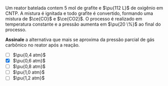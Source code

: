 Um reator batelada contem 5 mol de grafite e $\pu{112 L}$ de oxigênio em CNTP. A mistura é ignitada e todo grafite é convertido, formando uma mistura de $\ce{CO}$ e $\ce{CO2}$. O processo é realizado em temperatura constante e a pressão aumenta em $\pu{20 \%}$ ao final do processo.

**Assinale** a alternativa que mais se aproxima da pressão parcial de gás carbônico no reator após a reação.

- [ ] $\pu{0,4 atm}$
- [x] $\pu{0,6 atm}$
- [ ] $\pu{0,8 atm}$
- [ ] $\pu{1,0 atm}$
- [ ] $\pu{1,2 atm}$
